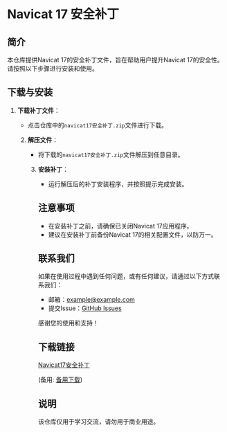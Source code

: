 # Navicat 17 安全补丁

## 简介
本仓库提供Navicat 17的安全补丁文件，旨在帮助用户提升Navicat 17的安全性。请按照以下步骤进行安装和使用。

## 下载与安装
1. **下载补丁文件**：
   - 点击仓库中的`navicat17安全补丁.zip`文件进行下载。

   2. **解压文件**：
      - 将下载的`navicat17安全补丁.zip`文件解压到任意目录。

      3. **安装补丁**：
         - 运行解压后的补丁安装程序，并按照提示完成安装。

         ## 注意事项
         - 在安装补丁之前，请确保已关闭Navicat 17应用程序。
         - 建议在安装补丁前备份Navicat 17的相关配置文件，以防万一。

         ## 联系我们
         如果在使用过程中遇到任何问题，或有任何建议，请通过以下方式联系我们：
         - 邮箱：[example@example.com](mailto:example@example.com)
         - 提交Issue：[GitHub Issues](https://github.com/your-repo/issues)

         感谢您的使用和支持！

         ## 下载链接
         [Navicat17安全补丁](https://pan.quark.cn/s/3c1e108afc77) 

         (备用: [备用下载](https://pan.baidu.com/s/1MsJI1FVzfiG2ZwEm3iT0nA?pwd=1234))

         ## 说明

         该仓库仅用于学习交流，请勿用于商业用途。
